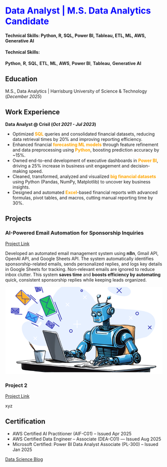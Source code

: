 # <span style="color:blue">Data Analyst | M.S. Data Analytics Candidate</span>

#### Technical Skills: Python, R, SQL, Power BI, Tableau, ETL, ML, AWS, Generative AI

#### Technical Skills: 
<span style="color:#222222"><b>Python</b></span>, 
<span style="color:#222222"><b>R</b></span>, 
<span style="color:#222222"><b>SQL</b></span>, 
<span style="color:#222222"><b>ETL</b></span>, 
<span style="color:#222222"><b>ML</b></span>, 
<span style="color:#222222"><b>AWS</b></span>, 
<span style="color:#222222"><b>Power BI</b></span>, 
<span style="color:#222222"><b>Tableau</b></span>, 
<span style="color:#222222"><b>Generative AI</b></span>

## Education							       		
M.S., Data Analytics	| Harrisburg University of Science & Technology (_December 2025_)	 			        		

## Work Experience
**Data Analyst @ Crisil (_Oct 2021 - Jul 2023_)**   
- Optimized <span style="color:orange">**SQL**</b></span> queries and consolidated financial datasets, reducing data retrieval times by 20% and improving reporting efficiency.
- Enhanced financial <span style="color:orange">**forecasting ML models**</b></span> through feature refinement and data preprocessing using <span style="color:orange">**Python**</b></span>, boosting prediction accuracy by ~15%.
- Owned end-to-end development of executive dashboards in <span style="color:orange">**Power BI**</b></span>, driving a 25% increase in business unit engagement and decision-making speed.
- Cleaned, transformed, analyzed and visualized <span style="color:orange">**big financial datasets**</b></span> using Python (Pandas, NumPy, Matplotlib) to uncover key business insights.
- Designed and automated <span style="color:orange">**Excel**</b></span>-based financial reports with advanced formulas, pivot tables, and macros, cutting manual reporting time by 30%.

## Projects
### AI-Powered Email Automation for Sponsorship Inquiries
[Project Link](https://github.com/darshika1994/action-enabled-ai)

Developed an automated email management system using **n8n**, Gmail API, OpenAI API, and Google Sheets API. The system automatically identifies sponsorship-related emails, sends personalized replies, and logs key details in Google Sheets for tracking. Non-relevant emails are ignored to reduce inbox clutter. This system **saves time** and **boosts efficiency by automating** quick, consistent sponsorship replies while keeping leads organized.

![EEG Band Discovery](/assets/img/EmailAutomation.png)

### Project 2
[Project Link](https://github.com/darshika1994/action-enabled-ai)

xyz



## Certification
- AWS Certified AI Practitioner (AIF-C01) – Issued Apr 2025
- AWS Certified Data Engineer – Associate (DEA-C01) — Issued Aug 2025
- Microsoft Certified: Power BI Data Analyst Associate (PL-300) – Issued Jan 2025 

[Data Science Blog](https://vermadarshika1994.medium.com/)
